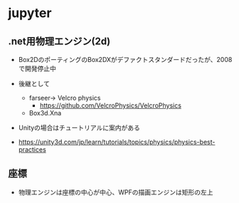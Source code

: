 # jupyter

## .net用物理エンジン(2d)

* Box2DのポーティングのBox2DXがデファクトスタンダードだったが、2008で開発停止中
* 後継として
  * farseer→ Velcro physics
    * https://github.com/VelcroPhysics/VelcroPhysics
  * Box3d.Xna

* Unityの場合はチュートリアルに案内がある

* https://unity3d.com/jp/learn/tutorials/topics/physics/physics-best-practices

## 座標

* 物理エンジンは座標の中心が中心、WPFの描画エンジンは矩形の左上